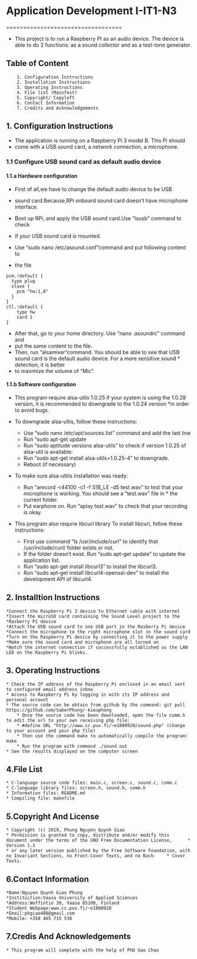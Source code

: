 # Application Development I-IT1-N3
==================================
* This project is to run a Raspberry PI as an audio device. The device is able to
do 2 functions: as a sound collector and as a test-tone generator.
## Table of Content
        1. Configuration Instructions
        2. Installation Instructions
        3. Operating Instructions
        4. File list (Mainfest)
        5. Copyright/ Copyleft
        6. Contact Information
        7. Credits and Acknowledgements

## 1. Configuration Instructions

* The application is running on a Raspberry Pi 3 model B. This Pi should
* come with a USB sound card, a network connection, a microphone.

### 1.1 Configure USB sound card as default audio device

#### 1.1.a Hardware configuration

* First of all,we have to change the default audio device to be USB
* sound card.Because,RPi onboard sound card doesn’t have microphone interface. 

* Boot up RPi, and apply the USB sound card.Use “lsusb” command to check
* if your USB sound card is mounted.

* Use “sudo nano /etc/asound.conf”command and put following content to
* the file
```
pcm.!default {
  type plug
  slave {
    pcm "hw:1,0"
  }
}
ctl.!default {
    type hw
    card 1
}
```
* After that, go to your home directory. Use “nano .asoundrc” command and
* put the same content to the file.
* Then, run “alsamixer”command. You should be able to see that USB sound card is the default audio device. For a more sensitive sound * detection, it is better
* to maximize the volume of “Mic”.

#### 1.1.b Software configuration
 
* This program require alsa-utils 1.0.25 if your system is using the 1.0.28 version, it is recommended to downgrade to the 1.0.24 version *in order to avoid bugs.
 
* To downgrade alsa-ultis, follow these instructions:
	* Use “sudo nano /etc/apt/sources.list” command and add the last line
	* Run “sudo apt-get update
	* Run “sudo aptitude versions alsa-utils” to check if version 1.0.25 of alsa-util is available:
	* Run “sudo apt-get install alsa-utils=1.0.25-4” to downgrade.
	* Reboot (if necessary)
 
* To make sure alsa-ultils installation was ready:
	* Run “arecord -r44100 -c1 -f S16_LE -d5 test.wav” to test that your microphone is working. You should see a “test.wav” file in         * the current folder.
	* Put earphone on. Run “aplay test.wav” to check that your recording is okay.
 
* This program also requrie libcurl library To install libcurl, follow these instructions:
	* First use command “ls /usr/include/curl” to identify that /usr/include/curl/ folder exists or not.
	* If the folder doesn’t exist. Run “sudo apt-get update” to update the application list.
	* Run “sudo apt-get install libcurl3” to install the libcurl3.
	* Run “sudo apt-get install libcurl4-openssl-dev” to install the development API of libcurl4.

## 2. Installtion Instructions
	*Connect the Raspberry Pi 3 device to Ethernet cable with internet
	*Insert the microSD card containing the Sound Level project to the
	*Rasberry Pi device
	*Attach the USB sound card to one USB port in the Rasberry Pi device
	*Connect the microphone to the right microphone slot in the sound card
	*Turn on the Raspberry Pi device by connecting it to the power supply
	*Make sure the sound card and microphone are all turned on
	*Watch the internet connection if successfully established as the LAN LED on the Raspberry Pi blinks.

## 3. Operating Instructions
	* Check the IP address of the Raspberry Pi enclosed in an email sent to configured email address inbox
	* Access to Raspberry Pi by logging in with its IP address and personal account
	* The source code can be obtain from github by the command: git pull https://github.com/SaberPhung/-kieuphong
        * Once the source code has been downloaded, open the file comm.h to edit the url to your own receiving php file:
        * #define URL "http://www.cc.puv.fi/~e1800920/sound.php" (change to your account and your php file)
        * Then use the command make to automatically compile the program: make
        * Run the program with command ./sound.out
	* See the results displayed on the computer screen
## 4.File List
	* C-language source code files: main.c, screen.c, sound.c, comm.c
	* C-language library files: screen.h, sound.h, comm.h
	* Information files: README.md
	* Compiling file: makefile
## 5.Copyright And License
	* Copyright (c) 2019, Phung Nguyen Quynh Giao
	* Permission is granted to copy, distribute and/or modify this document under the terms of the GNU Free Documentation License, 		* Version 1.3
	* or any later version published by the Free Software Foundation, with no Invariant Sections, no Front-Cover Texts, and no Back-	* Cover Texts.
## 6.Contact Information
	*Name:Nguyen Quynh Giao Phung
	*Instituition:Vaasa University of Applied Sciences
	*Address:Woffintie 30, Vaasa 65100, Finland
	*Student Webpage:www.cc.puv.fi/~e1800920
	*Email:phgiao408@gmail.com
	*Mobile: +358 465 715 538
## 7.Credis And Acknowledgements
	* This program will complete with the help of PhD Gao Chao
